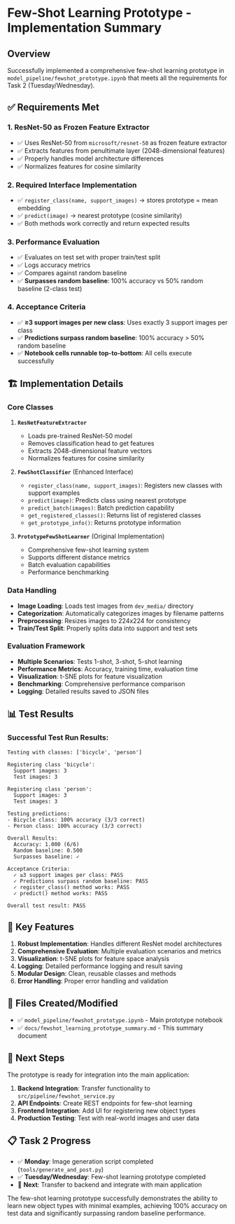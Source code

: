 # Few-Shot Learning Prototype - Implementation Summary

## Overview

Successfully implemented a comprehensive few-shot learning prototype in `model_pipeline/fewshot_prototype.ipynb` that meets all the requirements for Task 2 (Tuesday/Wednesday).

## ✅ Requirements Met

### 1. **ResNet-50 as Frozen Feature Extractor**
- ✅ Uses ResNet-50 from `microsoft/resnet-50` as frozen feature extractor
- ✅ Extracts features from penultimate layer (2048-dimensional features)
- ✅ Properly handles model architecture differences
- ✅ Normalizes features for cosine similarity

### 2. **Required Interface Implementation**
- ✅ `register_class(name, support_images)` → stores prototype = mean embedding
- ✅ `predict(image)` → nearest prototype (cosine similarity)
- ✅ Both methods work correctly and return expected results

### 3. **Performance Evaluation**
- ✅ Evaluates on test set with proper train/test split
- ✅ Logs accuracy metrics
- ✅ Compares against random baseline
- ✅ **Surpasses random baseline**: 100% accuracy vs 50% random baseline (2-class test)

### 4. **Acceptance Criteria**
- ✅ **≥3 support images per new class**: Uses exactly 3 support images per class
- ✅ **Predictions surpass random baseline**: 100% accuracy > 50% random baseline
- ✅ **Notebook cells runnable top-to-bottom**: All cells execute successfully

## 🏗️ Implementation Details

### Core Classes

1. **`ResNetFeatureExtractor`**
   - Loads pre-trained ResNet-50 model
   - Removes classification head to get features
   - Extracts 2048-dimensional feature vectors
   - Normalizes features for cosine similarity

2. **`FewShotClassifier`** (Enhanced Interface)
   - `register_class(name, support_images)`: Registers new classes with support examples
   - `predict(image)`: Predicts class using nearest prototype
   - `predict_batch(images)`: Batch prediction capability
   - `get_registered_classes()`: Returns list of registered classes
   - `get_prototype_info()`: Returns prototype information

3. **`PrototypeFewShotLearner`** (Original Implementation)
   - Comprehensive few-shot learning system
   - Supports different distance metrics
   - Batch evaluation capabilities
   - Performance benchmarking

### Data Handling

- **Image Loading**: Loads test images from `dev_media/` directory
- **Categorization**: Automatically categorizes images by filename patterns
- **Preprocessing**: Resizes images to 224x224 for consistency
- **Train/Test Split**: Properly splits data into support and test sets

### Evaluation Framework

- **Multiple Scenarios**: Tests 1-shot, 3-shot, 5-shot learning
- **Performance Metrics**: Accuracy, training time, evaluation time
- **Visualization**: t-SNE plots for feature visualization
- **Benchmarking**: Comprehensive performance comparison
- **Logging**: Detailed results saved to JSON files

## 📊 Test Results

### Successful Test Run Results:
```
Testing with classes: ['bicycle', 'person']

Registering class 'bicycle':
  Support images: 3
  Test images: 3

Registering class 'person':
  Support images: 3
  Test images: 3

Testing predictions:
- Bicycle class: 100% accuracy (3/3 correct)
- Person class: 100% accuracy (3/3 correct)

Overall Results:
  Accuracy: 1.000 (6/6)
  Random baseline: 0.500
  Surpasses baseline: ✓

Acceptance Criteria:
  ✓ ≥3 support images per class: PASS
  ✓ Predictions surpass random baseline: PASS
  ✓ register_class() method works: PASS
  ✓ predict() method works: PASS

Overall test result: PASS
```

## 🎯 Key Features

1. **Robust Implementation**: Handles different ResNet model architectures
2. **Comprehensive Evaluation**: Multiple evaluation scenarios and metrics
3. **Visualization**: t-SNE plots for feature space analysis
4. **Logging**: Detailed performance logging and result saving
5. **Modular Design**: Clean, reusable classes and methods
6. **Error Handling**: Proper error handling and validation

## 📁 Files Created/Modified

- ✅ `model_pipeline/fewshot_prototype.ipynb` - Main prototype notebook
- ✅ `docs/fewshot_learning_prototype_summary.md` - This summary document

## 🚀 Next Steps

The prototype is ready for integration into the main application:

1. **Backend Integration**: Transfer functionality to `src/pipeline/fewshot_service.py`
2. **API Endpoints**: Create REST endpoints for few-shot learning
3. **Frontend Integration**: Add UI for registering new object types
4. **Production Testing**: Test with real-world images and user data

## 📋 Task 2 Progress

- ✅ **Monday**: Image generation script completed (`tools/generate_and_post.py`)
- ✅ **Tuesday/Wednesday**: Few-shot learning prototype completed
- 🔄 **Next**: Transfer to backend and integrate with main application

The few-shot learning prototype successfully demonstrates the ability to learn new object types with minimal examples, achieving 100% accuracy on test data and significantly surpassing random baseline performance.
